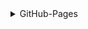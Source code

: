 <details>
  <summary>GitHub-Pages</summary>


  Desenvolver pagina gitthub-pages

  Escrevendo uma linha de comando para praticar git reset --HARD
  

</details>